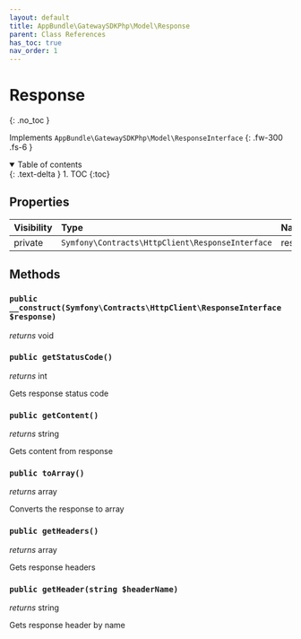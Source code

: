 ```yaml
---
layout: default
title: AppBundle\GatewaySDKPhp\Model\Response
parent: Class References
has_toc: true
nav_order: 1
---
```


# Response
{: .no_toc }

Implements `AppBundle\GatewaySDKPhp\Model\ResponseInterface`
{: .fw-300 .fs-6 }

<details open markdown="block">
  <summary>
    Table of contents
  </summary>
  {: .text-delta }
1. TOC
{:toc}
</details>

## Properties

| Visibility | Type | Name | Description |
| :--- | :--- | :--- | :--- |
| private | `Symfony\Contracts\HttpClient\ResponseInterface` | response |  |


## Methods

### `public __construct(Symfony\Contracts\HttpClient\ResponseInterface $response)`

*returns* void

### `public getStatusCode()`

*returns* int

Gets response status code

### `public getContent()`

*returns* string

Gets content from response

### `public toArray()`

*returns* array

Converts the response to array

### `public getHeaders()`

*returns* array

Gets response headers

### `public getHeader(string $headerName)`

*returns* string

Gets response header by name

